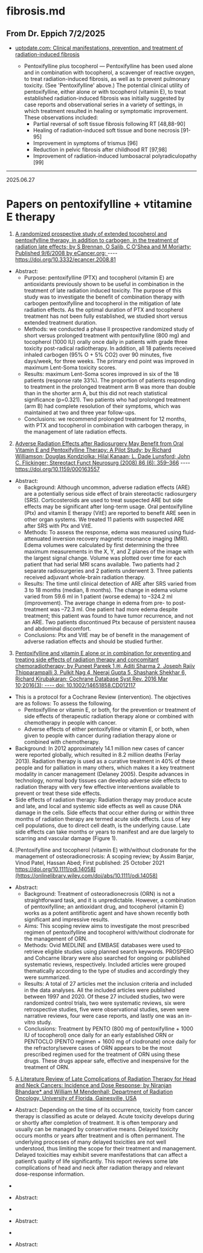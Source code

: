 # fibrosis.md

## From Dr. Eppich 7/2/2025
* [uptodate.com: Clinical manifestations, prevention, and treatment of radiation-induced fibrosis](https://www.uptodate.com/contents/clinical-manifestations-prevention-and-treatment-of-radiation-induced-fibrosis?csi=11f865fb-fbf8-4019-beca-e1dfee6b0291&source=contentShare)

  * Pentoxifylline plus tocopherol — Pentoxifylline has been used alone and in combination with tocopherol, a scavenger of reactive oxygen, to treat radiation-induced fibrosis, as well as to prevent pulmonary toxicity. (See 'Pentoxifylline' above.)
The potential clinical utility of pentoxifylline, either alone or with tocopherol (vitamin E), to treat established radiation-induced fibrosis was initially suggested by case reports and observational series in a variety of settings, in which treatment resulted in healing or symptomatic improvement. These observations included:
     - Partial reversal of soft tissue fibrosis following RT [48,88-90]
     - Healing of radiation-induced soft tissue and bone necrosis [91-95]
     - Improvement in symptoms of trismus [96]
     - Reduction in pelvic fibrosis after childhood RT [97,98]
     - Improvement of radiation-induced lumbosacral polyradiculopathy [99]




------------

2025.06.27

# Papers on pentoxifylline + vtitamine E therapy
1. [A randomized prospective study of extended tocopherol and pentoxifylline therapy, in addition to carbogen, in the treatment of radiation late effects; by S Brennan, O Salib, C O'Shea and M Moriarty; Published 9/6/2008 by eCancer.org; ](https://ecancer.org/en/journal/article/81-a-randomised-prospective-study-of-extended-tocopherol-and-pentoxifylline-therapy-in-addition-to-carbogen-in-the-treatment-of-radiation-late-effects)  ----  https://doi.org/10.3332/ecancer.2008.81
  * Abstract:
    * Purpose: pentoxifylline (PTX) and tocopherol (vitamin E) are antioxidants previously shown to be useful in combination in the treatment of late radiation induced toxicity. The purpose of this study was to investigate the benefit of combination therapy with carbogen pentoxifylline and tocopherol in the mitigation of late radiation effects. As the optimal duration of PTX and tocopherol treatment has not been fully established, we studied short versus extended treatment duration.  
    * Methods: we conducted a phase II prospective randomized study of short versus prolonged treatment with pentoxifylline (800 mg) and tocopherol (1000 IU) orally once daily in patients with grade three toxicity post-radical radiotherapy. In addition, all 18 patients received inhaled carbogen (95% O + 5% CO2) over 90 minutes, five days/week, for three weeks. The primary end point was improved in maximum Lent-Soma toxicity scores.
    * Results: maximum Lent-Soma scores improved in six of the 18 patients (response rate 33%). The proportion of patients responding to treatment in the prolonged treatment arm B was more than double than in the shorter arm A, but this did not reach statistical significance (p=0.321). Two patients who had prolonged treatment (arm B) had complete resolution of their symptoms, which was maintained at two and three year follow-ups.
    * Conclusions: we recommend prolonged treatment for 12 months, with PTX and tocopherol in combination with carbogen therapy, in the management of late radiation effects. 


2. [Adverse Radiation Effects after Radiosurgery May Benefit from Oral Vitamin E and Pentoxifylline Therapy: A Pilot Study; by Richard Williamson; Douglas Kondziolka; Hilal Kanaan; L. Dade Lunsford; John C. Flickinger; Stereotact Funct Neurosurg (2008) 86 (6): 359–366](https://karger.com/sfn/article-abstract/86/6/359/308131/Adverse-Radiation-Effects-after-Radiosurgery-May?redirectedFrom=fulltext) ---- https://doi.org/10.1159/000163557
  * Abstract:
    * Background: Although uncommon, adverse radiation effects (ARE) are a potentially serious side effect of brain stereotactic radiosurgery (SRS). Corticosteroids are used to treat suspected ARE but side effects may be significant after long-term usage. Oral pentoxifylline (Ptx) and vitamin E therapy (VitE) are reported to benefit ARE seen in other organ systems. We treated 11 patients with suspected ARE after SRS with Ptx and VitE.
    * Methods: To assess the response, edema was measured using fluid-attenuated inversion recovery magnetic resonance imaging (MRI). Edema volumes were calculated by first determining the three maximum measurements in the X, Y, and Z planes of the image with the largest signal change. Volume was plotted over time for each patient that had serial MRI scans available. Two patients had 2 separate radiosurgeries and 2 patients underwent 3. Three patients received adjuvant whole-brain radiation therapy.
    * Results: The time until clinical detection of ARE after SRS varied from 3 to 18 months (median, 8 months). The change in edema volume varied from 59.6 ml in 1 patient (worse edema) to –324.2 ml (improvement). The average change in edema from pre- to post-treatment was –72.3 ml. One patient had more edema despite treatment; this patient was found to have tumor recurrence, and not an ARE. Two patients discontinued Ptx because of persistent nausea and abdominal discomfort.
    * Conclusions: Ptx and VitE may be of benefit in the management of adverse radiation effects and should be studied further.

 
3. [Pentoxifylline and vitamin E alone or in combination for preventing and treating side effects of radiation therapy and concomitant chemoradiotherapy; by Puneet Pareek 1,✉, Aditi Sharma 2, Joseph Rajiv Thipparampalli 3, Pulkit Nag 4, Neeraj Gupta 5, Shashank Shekhar 6, Richard Kirubakaran; Cochrane Database Syst Rev. 2016 Mar 10;2016(3);  ---- doi: 10.1002/14651858.CD012117](https://pmc.ncbi.nlm.nih.gov/articles/PMC6457585/#CD012117-sec1-0006)
  * This is a protocol for a Cochrane Review (intervention). The objectives are as follows: To assess the following.
    * Pentoxifylline or vitamin E, or both, for the prevention or treatment of side effects of therapeutic radiation therapy alone or combined with chemotherapy in people with cancer.
    * Adverse effects of either pentoxifylline or vitamin E, or both, when given to people with cancer during radiation therapy alone or combined with chemotherapy.
  * Background: In 2012 approximately 14.1 million new cases of cancer were reported globally, which resulted in 8.2 million deaths (Ferlay 2013). Radiation therapy is used as a curative treatment in 40% of these people and for palliation in many others, which makes it a key treatment modality in cancer management (Delaney 2005). Despite advances in technology, normal body tissues can develop adverse side effects to radiation therapy with very few effective interventions available to prevent or treat these side effects.
  * Side effects of radiation therapy: Radiation therapy may produce acute and late, and local and systemic side effects as well as cause DNA damage in the cells. Side effects that occur either during or within three months of radiation therapy are termed acute side effects. Loss of key cell populations, due to direct cell death, is the underlying cause. Late side effects can take months or years to manifest and are due largely to scarring and vascular damage (Figure 1).

 
4. [Pentoxifylline and tocopherol (vitamin E) with/without clodronate for the management of osteoradionecrosis: A scoping review; by  Assim Banjar, Vinod Patel, Hassan Abed; First published: 25 October 2021 https://doi.org/10.1111/odi.14058](https://onlinelibrary.wiley.com/doi/abs/10.1111/odi.14058)
  * Abstract:
    * Background: Treatment of osteoradionecrosis (ORN) is not a straightforward task, and it is unpredictable. However, a combination of pentoxifylline; an antioxidant drug, and tocopherol (vitamin E) works as a potent antifibrotic agent and have shown recently both significant and impressive results.
    * Aims:  This scoping review aims to investigate the most prescribed regimen of pentoxifylline and tocopherol with/without clodronate for the management of ORN.
    * Methods: Ovid MEDLINE and EMBASE databases were used to retrieve eligible studies using planned search keywords. PROSPERO and Cohcarne library were also searched for ongoing or published systematic reviews, respectively. Included articles were grouped thematically according to the type of studies and accordingly they were summarized.
    * Results: A total of 27 articles met the inclusion criteria and included in the data analyses. All the included articles were published between 1997 and 2020. Of these 27 included studies, two were randomized control trials, two were systematic reviews, six were retrospective studies, five were observational studies, seven were narrative reviews, four were case reports, and lastly one was an in-vitro study.
    * Conclusions: Treatment by PENTO (800 mg of pentoxifylline + 1000 IU of tocopherol) once daily for an early established ORN or PENTOCLO (PENTO regimen + 1600 mg of clodronate) once daily for the refractory/severe cases of ORN appears to be the most prescribed regimen used for the treatment of ORN using these drugs. These drugs appear safe, effective and inexpensive for the treatment of ORN.
 

5. [A Literature Review of Late Complications of Radiation Therapy for Head and Neck Cancers: Incidence and Dose Response; by Niranjan Bhandare* and William M Mendenhall; Department of Radiation Oncology, University of Florida, Gainesville, USA](https://www.hilarispublisher.com/open-access/a-literature-review-of-late-complications-of-radiation-therapy-for-head-and-neck-cancers-incidence-and-dose-response-2155-9619.S2-009.pdf)
  * Abstract: Depending on the time of its occurrence, toxicity from cancer therapy is classified as acute or delayed. Acute
toxicity develops during or shortly after completion of treatment. It is often temporary and usually can be managed
by conservative means. Delayed toxicity occurs months or years after treatment and is often permanent. The
underlying processes of many delayed toxicities are not well understood, thus limiting the scope for their treatment
and management. Delayed toxicities may exhibit severe manifestations that can affect a patient’s quality of life
significantly. This report reviews some late complications of head and neck after radiation therapy and relevant
dose-response information.


 
 * []()
  * Abstract:
 
 
 * []()
  * Abstract:
 
 
 * []()
  * Abstract:
 
 
 
